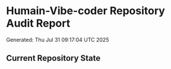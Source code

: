 # Humain-Vibe-coder Repository Audit Report
Generated: Thu Jul 31 09:17:04 UTC 2025

## Current Repository State
